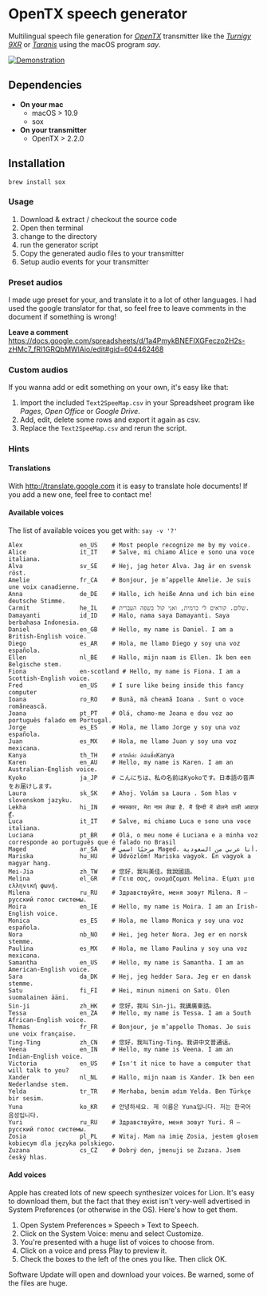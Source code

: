 # OpenTX speech generator

Multilingual speech file generation for *[OpenTX](http://www.open-tx.org)* transmitter 
like the *[Turnigy 9XR](https://hobbyking.com/de_de/turnigy-9xr-transmitter-mode-2-no-module.html)* 
or *[Taranis](https://www.frsky-rc.com/product-category/transmitters/)* using the macOS program *say*.
           
[![Demonstration](https://img.youtube.com/vi/gTEkSz8f-N4/0.jpg)](https://www.youtube.com/watch?v=gTEkSz8f-N4)

## Dependencies

- **On your mac**
  - macOS > 10.9
  - sox
- **On your transmitter**
  - OpenTX > 2.2.0

## Installation

```brew install sox```

### Usage

1. Download & extract / checkout the source code
2. Open then terminal
3. change to the directory
4. run the generator script
5. Copy the generated audio files to your transmitter
6. Setup audio events for your transmitter

### Preset audios

I made uge preset for your, and translate it to a lot of other languages.
I had used the google translator for that, so feel free to leave comments in the document if something is wrong!

**Leave a comment** https://docs.google.com/spreadsheets/d/1a4PmykBNEFIXGFeczo2H2s-zHMc7_fRl1GRQbMWlAio/edit#gid=604462468


### Custom audios

If you wanna add or edit something on your own, it's easy like that:

1. Import the included ``Text2SpeeMap.csv`` in your Spreadsheet program like *Pages*, *Open Office* or *Google Drive*.
2. Add, edit, delete some rows and export it again as csv.
3. Replace the ``Text2SpeeMap.csv`` and rerun the script.


### Hints

#### Translations

With http://translate.google.com it is easy to translate hole documents!
If you add a new one, feel free to contact me! 


#### Available voices

The list of available voices you get with: ``say -v '?'``

```
Alex                en_US    # Most people recognize me by my voice.
Alice               it_IT    # Salve, mi chiamo Alice e sono una voce italiana.
Alva                sv_SE    # Hej, jag heter Alva. Jag är en svensk röst.
Amelie              fr_CA    # Bonjour, je m’appelle Amelie. Je suis une voix canadienne.
Anna                de_DE    # Hallo, ich heiße Anna und ich bin eine deutsche Stimme.
Carmit              he_IL    # שלום. קוראים לי כרמית, ואני קול בשפה העברית.
Damayanti           id_ID    # Halo, nama saya Damayanti. Saya berbahasa Indonesia.
Daniel              en_GB    # Hello, my name is Daniel. I am a British-English voice.
Diego               es_AR    # Hola, me llamo Diego y soy una voz española.
Ellen               nl_BE    # Hallo, mijn naam is Ellen. Ik ben een Belgische stem.
Fiona               en-scotland # Hello, my name is Fiona. I am a Scottish-English voice.
Fred                en_US    # I sure like being inside this fancy computer
Ioana               ro_RO    # Bună, mă cheamă Ioana . Sunt o voce românească.
Joana               pt_PT    # Olá, chamo-me Joana e dou voz ao português falado em Portugal.
Jorge               es_ES    # Hola, me llamo Jorge y soy una voz española.
Juan                es_MX    # Hola, me llamo Juan y soy una voz mexicana.
Kanya               th_TH    # สวัสดีค่ะ ดิฉันชื่อKanya
Karen               en_AU    # Hello, my name is Karen. I am an Australian-English voice.
Kyoko               ja_JP    # こんにちは、私の名前はKyokoです。日本語の音声をお届けします。
Laura               sk_SK    # Ahoj. Volám sa Laura . Som hlas v slovenskom jazyku.
Lekha               hi_IN    # नमस्कार, मेरा नाम लेखा है. मैं हिन्दी में बोलने वाली आवाज़ हूँ.
Luca                it_IT    # Salve, mi chiamo Luca e sono una voce italiana.
Luciana             pt_BR    # Olá, o meu nome é Luciana e a minha voz corresponde ao português que é falado no Brasil
Maged               ar_SA    # مرحبًا اسمي Maged. أنا عربي من السعودية.
Mariska             hu_HU    # Üdvözlöm! Mariska vagyok. Én vagyok a magyar hang.
Mei-Jia             zh_TW    # 您好，我叫美佳。我說國語。
Melina              el_GR    # Γεια σας, ονομάζομαι Melina. Είμαι μια ελληνική φωνή.
Milena              ru_RU    # Здравствуйте, меня зовут Milena. Я – русский голос системы.
Moira               en_IE    # Hello, my name is Moira. I am an Irish-English voice.
Monica              es_ES    # Hola, me llamo Monica y soy una voz española.
Nora                nb_NO    # Hei, jeg heter Nora. Jeg er en norsk stemme.
Paulina             es_MX    # Hola, me llamo Paulina y soy una voz mexicana.
Samantha            en_US    # Hello, my name is Samantha. I am an American-English voice.
Sara                da_DK    # Hej, jeg hedder Sara. Jeg er en dansk stemme.
Satu                fi_FI    # Hei, minun nimeni on Satu. Olen suomalainen ääni.
Sin-ji              zh_HK    # 您好，我叫 Sin-ji。我講廣東話。
Tessa               en_ZA    # Hello, my name is Tessa. I am a South African-English voice.
Thomas              fr_FR    # Bonjour, je m’appelle Thomas. Je suis une voix française.
Ting-Ting           zh_CN    # 您好，我叫Ting-Ting。我讲中文普通话。
Veena               en_IN    # Hello, my name is Veena. I am an Indian-English voice.
Victoria            en_US    # Isn't it nice to have a computer that will talk to you?
Xander              nl_NL    # Hallo, mijn naam is Xander. Ik ben een Nederlandse stem.
Yelda               tr_TR    # Merhaba, benim adım Yelda. Ben Türkçe bir sesim.
Yuna                ko_KR    # 안녕하세요. 제 이름은 Yuna입니다. 저는 한국어 음성입니다.
Yuri                ru_RU    # Здравствуйте, меня зовут Yuri. Я – русский голос системы.
Zosia               pl_PL    # Witaj. Mam na imię Zosia, jestem głosem kobiecym dla języka polskiego.
Zuzana              cs_CZ    # Dobrý den, jmenuji se Zuzana. Jsem český hlas.
```

#### Add voices

Apple has created lots of new speech synthesizer voices for Lion. It's easy to download them, but the fact that they exist isn't very-well advertised in System Preferences (or otherwise in the OS). 
Here's how to get them.

1. Open System Preferences » Speech » Text to Speech.
2. Click on the System Voice: menu and select Customize.
3. You're presented with a huge list of voices to choose from.
4. Click on a voice and press Play to preview it.
5. Check the boxes to the left of the ones you like. Then click OK.

Software Update will open and download your voices. 
Be warned, some of the files are huge. 
